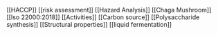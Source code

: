 [[HACCP]]
[[risk assessment]]
[[Hazard Analysis]]
[[Chaga Mushroom]]
[[Iso 22000:2018]]
[[Activities]]
[[Carbon source]]
[[Polysaccharide synthesis]]
[[Structural properties]]
[[liquid fermentation]]
